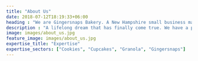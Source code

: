 ```yaml
---
title: "About Us"
date: 2018-07-12T18:19:33+06:00
heading : "We are Gingersnaps Bakery. A New Hampshire small business making fresh and tasty treats."
description : "A lifelong dream that has finally come true. We have a passion for baking and creating delicious treats for your indulgence."
image: images/about_us.jpg
feature_image: images/about_us.jpg
expertise_title: "Expertise"
expertise_sectors: ["Cookies", "Cupcakes", "Granola", "Gingersnaps"]
---
```

